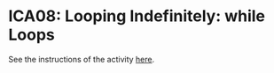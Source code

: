 # ICA08: Looping Indefinitely: while Loops
See the instructions of the activity [here](https://docs.google.com/document/d/1qmdkxqF0US8r-e2TXkmpo-2AW41TxZ0ssZClG1smfNc/preview).
